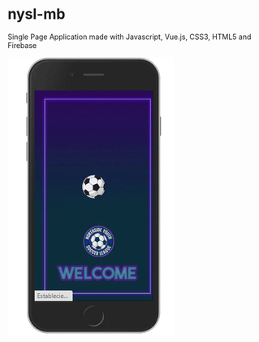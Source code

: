 # nysl-mb
Single Page Application made with Javascript, Vue.js, CSS3, HTML5 and Firebase 

![nysl](https://github.com/aylromero/nysl-mb/blob/master/nysl-mb.gif)
